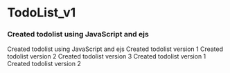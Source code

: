 # TodoList_v1
### Created todolist using JavaScript and ejs 
Created todolist using JavaScript and ejs
Created todolist version 1
Created todolist version 2
Created todolist version 3
Created todolist version 1
Created todolist version 2


